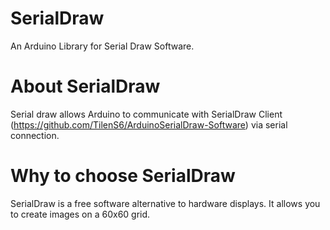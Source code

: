 # SerialDraw
An Arduino Library for Serial Draw Software.

# About SerialDraw
Serial draw allows Arduino to communicate with SerialDraw Client (https://github.com/TilenS6/ArduinoSerialDraw-Software) via serial connection.

# Why to choose SerialDraw
SerialDraw is a free software alternative to hardware displays. It allows you to create images on a 60x60 grid.

